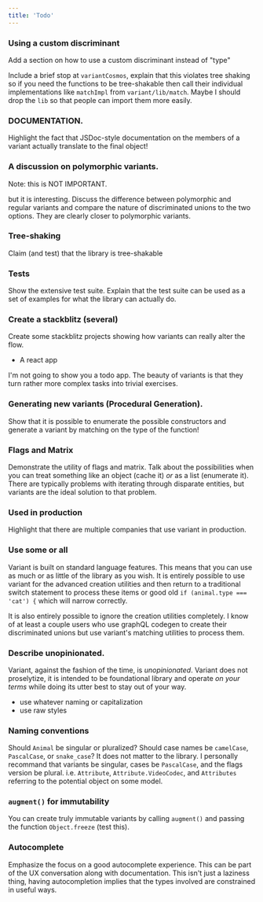 ```yaml
---
title: 'Todo'
---
```

### Using a custom discriminant

Add a section on how to use a custom discriminant instead of "type"

Include a brief stop at `variantCosmos`, explain that this violates tree shaking so if you need the functions to be tree-shakable then call their individual implementations like `matchImpl` from `variant/lib/match`. Maybe I should drop the `lib` so that people can import them more easily.

### DOCUMENTATION.

Highlight the fact that JSDoc-style documentation on the members of a variant actually translate to the final object!

### A discussion on polymorphic variants.

Note: this is NOT IMPORTANT.

but it is interesting. Discuss the difference between polymorphic and regular variants and compare the nature of discriminated unions to the two options. They are clearly closer to polymorphic variants.


### Tree-shaking

Claim (and test) that the library is tree-shakable

### Tests

Show the extensive test suite. Explain that the test suite can be used as a set of examples for what the library can actually do. 

### Create a stackblitz (several)

Create some stackblitz projects showing how variants can really alter the flow.

 - A react app 

I'm not going to show you a todo app. The beauty of variants is that they turn rather more complex tasks into trivial exercises.

### Generating new variants (Procedural Generation).

Show that it is possible to enumerate the possible constructors and generate a variant by matching on the type of the function!


### Flags and Matrix

Demonstrate the utility of flags and matrix. Talk about the possibilities when you can treat something like an object (cache it) *or* as a list (enumerate it). There are typically problems with iterating through disparate entities, but variants are the ideal solution to that problem.

### Used in production

Highlight that there are multiple companies that use variant in production. 

### Use some or all

Variant is built on standard language features. This means that you can use as much or as little of the library as you wish. It is entirely possible to use variant for the advanced creation utilities and then return to a traditional switch statement to process these items or good old `if (animal.type === 'cat') {` which will narrow correctly.

It is also entirely possible to ignore the creation utilities completely. I know of at least a couple users who use graphQL codegen to create their discriminated unions but use variant's matching utilities to process them.

### Describe unopinionated.

Variant, against the fashion of the time, is *unopinionated*. Variant does not proselytize, it is intended to be foundational library and operate *on your terms* while doing its utter best to stay out of your way.

 - use whatever naming or capitalization
 - use raw styles 

### Naming conventions

Should `Animal` be singular or pluralized? Should case names be `camelCase`, `PascalCase`, or `snake_case`? It does not matter to the library. I personally recommand that variants be singular, cases be `PascalCase`, and the flags version be plural. i.e. `Attribute`, `Attribute.VideoCodec`, and `Attributes` referring to the potential object on some model.

### `augment()` for immutability

You can create truly immutable variants by calling `augment()` and passing the function `Object.freeze` (test this).

### Autocomplete

Emphasize the focus on a good autocomplete experience. This can be part of the UX conversation along with documentation. This isn't just a laziness thing, having autocompletion implies that the types involved are constrained in useful ways.
